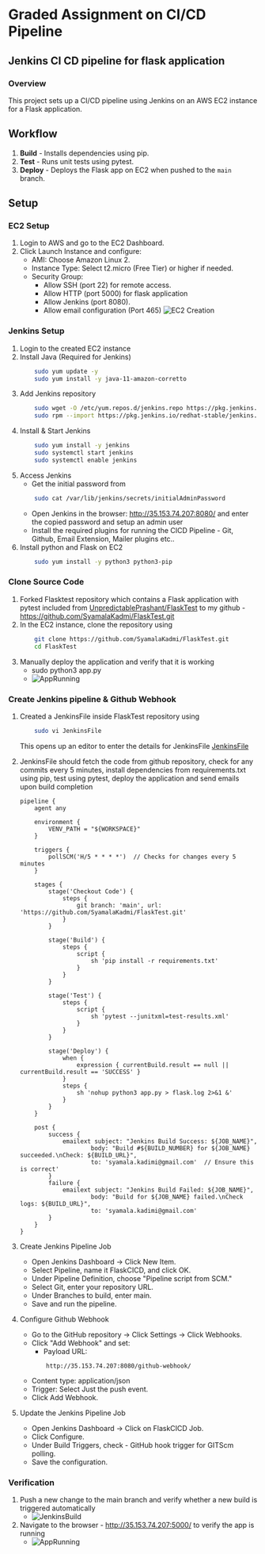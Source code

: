 # Graded Assignment on CI/CD Pipeline


## Jenkins CI CD pipeline for flask application

### Overview
This project sets up a CI/CD pipeline using Jenkins on an AWS EC2 instance for a Flask application.

## Workflow
1. **Build** - Installs dependencies using pip.
2. **Test** - Runs unit tests using pytest.
3. **Deploy** - Deploys the Flask app on EC2 when pushed to the `main` branch.

## Setup

### EC2 Setup
1. Login to AWS and go to the EC2 Dashboard.
2. Click Launch Instance and configure:
    - AMI: Choose Amazon Linux 2.
    - Instance Type: Select t2.micro (Free Tier) or higher if needed.
    - Security Group:
        - Allow SSH (port 22) for remote access.
        - Allow HTTP (port 5000) for flask application
        - Allow Jenkins (port 8080).
        - Allow email configuration (Port 465)
    ![EC2 Creation](Jenkins/Images/EC2Creation.png)

### Jenkins Setup
1. Login to the created EC2 instance
2. Install Java (Required for Jenkins)
    ```bash
        sudo yum update -y
        sudo yum install -y java-11-amazon-corretto
    ```
3. Add Jenkins repository
    ```bash
        sudo wget -O /etc/yum.repos.d/jenkins.repo https://pkg.jenkins.io/redhat-stable/jenkins.repo
        sudo rpm --import https://pkg.jenkins.io/redhat-stable/jenkins.io-2023.key
    ```
4.  Install & Start Jenkins
    ```bash
        sudo yum install -y jenkins
        sudo systemctl start jenkins
        sudo systemctl enable jenkins
    ```
5. Access Jenkins
    - Get the initial password from 
    ```bash
        sudo cat /var/lib/jenkins/secrets/initialAdminPassword
    ```
    - Open Jenkins in the browser: http://35.153.74.207:8080/ and enter the copied password and setup an admin user
    - Install the required plugins for running the CICD Pipeline - Git, Github, Email Extension, Mailer plugins etc..
6. Install python and Flask on EC2
    ```bash
        sudo yum install -y python3 python3-pip
    ```


### Clone Source Code
1. Forked Flasktest repository which contains a Flask application with pytest included from [UnpredictablePrashant/FlaskTest](https://github.com/UnpredictablePrashant/FlaskTest) to my github - https://github.com/SyamalaKadmi/FlaskTest.git 
2. In the EC2 instance, clone the repository using
    ```bash
        git clone https://github.com/SyamalaKadmi/FlaskTest.git
        cd FlaskTest
    ```
3. Manually deploy the application and verify that it is working
    - sudo python3 app.py
    - ![AppRunning](Jenkins/Images/AppRunning.png)

### Create Jenkins pipeline & Github Webhook
1. Created a JenkinsFile inside FlaskTest repository using 
    ```bash
        sudo vi JenkinsFile
    ```
    This opens up an editor to enter the details for JenkinsFile [JenkinsFile](Jenkins/JenkinsFile)
2. JenkinsFile should fetch the code from github repository, check for any commits every 5 minutes, install dependencies from requirements.txt using pip, test using    pytest, deploy the application and send emails upon build completion
    ```JenkinsFile
    pipeline {
        agent any

        environment {
            VENV_PATH = "${WORKSPACE}"
        }

        triggers {
            pollSCM('H/5 * * * *')  // Checks for changes every 5 minutes
        }

        stages {
            stage('Checkout Code') {
                steps {
                    git branch: 'main', url: 'https://github.com/SyamalaKadmi/FlaskTest.git'
                }
            }

            stage('Build') {
                steps {
                    script {
                        sh 'pip install -r requirements.txt'
                    }
                }
            }

            stage('Test') {
                steps {
                    script {
                        sh 'pytest --junitxml=test-results.xml'
                    }
                }
            }

            stage('Deploy') {
                when {
                    expression { currentBuild.result == null || currentBuild.result == 'SUCCESS' }
                }
                steps {
                    sh 'nohup python3 app.py > flask.log 2>&1 &'
                }
            }
        }

        post {
            success {
                emailext subject: "Jenkins Build Success: ${JOB_NAME}",
                        body: "Build #${BUILD_NUMBER} for ${JOB_NAME} succeeded.\nCheck: ${BUILD_URL}",
                        to: 'syamala.kadimi@gmail.com'  // Ensure this is correct'
            }
            failure {
                emailext subject: "Jenkins Build Failed: ${JOB_NAME}",
                        body: "Build for ${JOB_NAME} failed.\nCheck logs: ${BUILD_URL}",
                        to: 'syamala.kadimi@gmail.com'
            }
        }
    }
    ```
3. Create Jenkins Pipeline Job
    - Open Jenkins Dashboard → Click New Item.
    - Select Pipeline, name it FlaskCICD, and click OK.
    - Under Pipeline Definition, choose "Pipeline script from SCM."
    - Select Git, enter your repository URL.
    - Under Branches to build, enter main.
    - Save and run the pipeline.


4. Configure Github Webhook
    - Go to the GitHub repository → Click Settings → Click Webhooks.
    - Click "Add Webhook" and set:
        - Payload URL:
        ```
            http://35.153.74.207:8080/github-webhook/
        ```
    - Content type: application/json
    - Trigger: Select Just the push event.
    - Click Add Webhook.
5. Update the Jenkins Pipeline Job
    - Open Jenkins Dashboard → Click on FlaskCICD Job.
    - Click Configure.
    - Under Build Triggers, check - GitHub hook trigger for GITScm polling.
    - Save the configuration.

### Verification
1. Push a new change to the main branch and verify whether a new build is triggered automatically
    - ![JenkinsBuild](Jenkins/Images/JenkinsBuild.png)
2. Navigate to the browser - http://35.153.74.207:5000/ to verify the app is running
    - ![AppRunning](Jenkins/Images/AppRunning.png)



